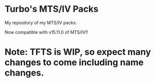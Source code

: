# Turbo's MTS/IV Packs
My repository of my MTS/IV packs.

Now compatible with v15.11.0 of MTS/IV!!

# Note: TFTS is WIP, so expect many changes to come including name changes.

